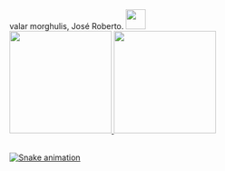 <div style="align-items: center;">
  valar morghulis, José Roberto. 
   <img height="35em" src="https://user-images.githubusercontent.com/40812505/123888140-33bf6580-d929-11eb-8cd7-913b5b8e954c.png"/>
</div>

<div>
<a href="https://github.com/jrlimax">
<img height="180em" src="https://github-readme-stats.vercel.app/api?username=jrlimax&show_icons=true&theme=midnight-purple&include_all_commits=true"/>
<img height="180em" src="https://github-readme-stats.vercel.app/api/top-langs/?username=jrlimax&layout=compact&langs_count=6&theme=midnight-purple"/>
</div><br>

![Snake animation](https://github.com/jrlimax/rafaballerini/blob/output/github-contribution-grid-snake.svg)

<!--
**jrlimax/jrlimax** is a ✨ _special_ ✨ repository because its `README.md` (this file) appears on your GitHub profile.

Here are some ideas to get you started:

- 🔭 I’m currently working on ...
- 🌱 I’m currently learning ...
- 👯 I’m looking to collaborate on ...
- 🤔 I’m looking for help with ...
- 💬 Ask me about ...
- 📫 How to reach me: ...
- 😄 Pronouns: ...
- ⚡ Fun fact: ...
-->

